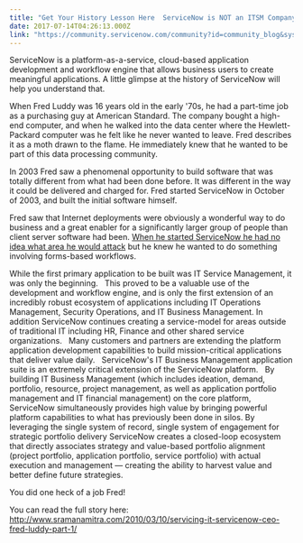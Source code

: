 ```yaml
---
title: "Get Your History Lesson Here  ServiceNow is NOT an ITSM Company Selling ITBM"
date: 2017-07-14T04:26:13.000Z
link: "https://community.servicenow.com/community?id=community_blog&sys_id=431e626ddbd0dbc01dcaf3231f96199e"
---
```

<p>ServiceNow is a platform-as-a-service, cloud-based application development and workflow engine that allows business users to create meaningful applications. A little glimpse at the history of ServiceNow will help you understand that.</p><p></p><p>When Fred Luddy was 16 years old in the early '70s, he had a part-time job as a purchasing guy at American Standard. The company bought a high-end computer, and when he walked into the data center where the Hewlett-Packard computer was he felt like he never wanted to leave. Fred describes it as a moth drawn to the flame. He immediately knew that he wanted to be part of this data processing community.</p><p></p><p>In 2003 Fred saw a phenomenal opportunity to build software that was totally different from what had been done before. It was different in the way it could be delivered and charged for. Fred started ServiceNow in October of 2003, and built the initial software himself.</p><p></p><p>Fred saw that Internet deployments were obviously a wonderful way to do business and a great enabler for a significantly larger group of people than client server software had been. <span style="text-decoration: underline;">When he started ServiceNow he had no idea what area he would attack</span> but he knew he wanted to do something involving forms-based workflows.</p><p></p><p>While the first primary application to be built was IT Service Management, it was only the beginning.   This proved to be a valuable use of the development and workflow engine, and is only the first extension of an incredibly robust ecosystem of applications including IT Operations Management, Security Operations, and IT Business Management. In addition ServiceNow continues creating a service-model for areas outside of traditional IT including HR, Finance and other shared service organizations.   Many customers and partners are extending the platform application development capabilities to build mission-critical applications that deliver value daily.   ServiceNow's IT Business Management application suite is an extremely critical extension of the ServiceNow platform.   By building IT Business Management (which includes ideation, demand, portfolio, resource, project management, as well as application portfolio management and IT financial management) on the core platform, ServiceNow simultaneously provides high value by bringing powerful platform capabilities to what has previously been done in silos. By leveraging the single system of record, single system of engagement for strategic portfolio delivery ServiceNow creates a closed-loop ecosystem that directly associates strategy and value-based portfolio alignment (project portfolio, application portfolio, service portfolio) with actual execution and management — creating the ability to harvest value and better define future strategies.</p><p></p><p>You did one heck of a job Fred!</p><p></p><p>You can read the full story here: <a href="http://www.sramanamitra.com/2010/03/10/servicing-it-servicenow-ceo-fred-luddy-part-1/" title="http://www.sramanamitra.com/2010/03/10/servicing-it-servicenow-ceo-fred-luddy-part-1/">http://www.sramanamitra.com/2010/03/10/servicing-it-servicenow-ceo-fred-luddy-part-1/</a></p>